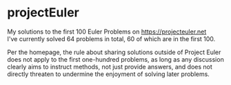 # projectEuler
My solutions to the first 100 Euler Problems on https://projecteuler.net  
I've currently solved 64 problems in total, 60 of which are in the first 100.  

Per the homepage, the rule about sharing solutions outside of Project Euler does not apply to the first one-hundred problems, as long as any discussion clearly aims to instruct methods, not just provide answers, and does not directly threaten to undermine the enjoyment of solving later problems.
